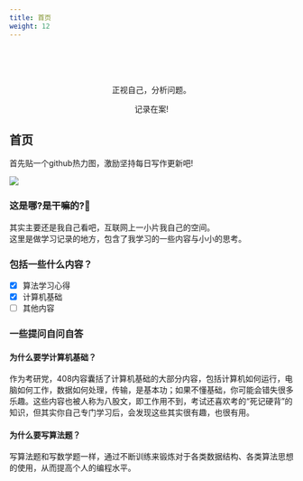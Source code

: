 ```yaml
---
title: 首页
weight: 12
---
```

<br>
<br>
<br>
<p><center>正视自己，分析问题。   </center></p>
<p><center>记录在案!</center></p>


## 首页
首先贴一个github热力图，激励坚持每日写作更新吧!

<img src="https://ghchart.rshah.org/ivylet" />

### 这是哪?是干嘛的?🤔
其实主要还是我自己看吧，互联网上一小片我自己的空间。    
这里是做学习记录的地方，包含了我学习的一些内容与小小的思考。
### 包括一些什么内容？

- [x] 算法学习心得
- [x] 计算机基础
- [ ] 其他内容
### 一些提问自问自答
#### 为什么要学计算机基础？
作为考研党，408内容囊括了计算机基础的大部分内容，包括计算机如何运行，电脑如何工作，数据如何处理，传输，是基本功；如果不懂基础，你可能会错失很多乐趣。这些内容也被人称为八股文，即工作用不到，考试还喜欢考的“死记硬背”的知识，但其实你自己专门学习后，会发现这些其实很有趣，也很有用。
#### 为什么要写算法题？
写算法题和写数学题一样，通过不断训练来锻炼对于各类数据结构、各类算法思想的使用，从而提高个人的编程水平。